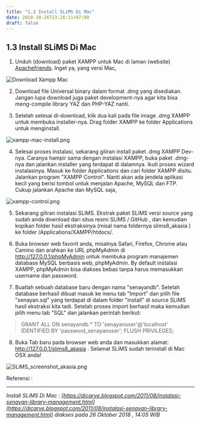 ```yaml
---
title: "1.3 Install SLiMS Di Mac"
date: 2018-10-26T13:28:11+07:00
draft: false
---
```


## 1.3 Install SLiMS Di Mac

1. Unduh (download) paket XAMPP untuk Mac di laman (website) [Apachefriends](https://www.apachefriends.org/download.html). Inget ya, yang versi Mac, 

![Download Xampp Mac](/assets/Install-slims-mac-xampp.jpg)

2. Download file Universal binary dalam format .dmg yang disediakan. Jangan lupa download juga paket development-nya agar kita bisa meng-compile library YAZ dan PHP-YAZ nanti. 

3. Setelah selesai di-download, klik dua kali pada file image .dmg XAMPP untuk membuka installer-nya. Drag folder XAMPP ke folder Applications untuk menginstall. 

![xampp-mac-install.png](/assets/xampp-mac-install.png)

4. Selesai proses instalasi, sekarang giliran install paket .dmg XAMPP Dev-nya. Caranya hampir sama dengan instalasi XAMPP, buka paket .dmg-nya dan jalankan installer yang terdapat di dalamnya. Ikuti proses wizard instalasinya.
Masuk ke folder Applications dan cari folder XAMPP disitu. Jalankan program "XAMPP Control". Nanti akan ada jendela aplikasi kecil yang berisi tombol untuk menjalan Apache, MySQL dan FTP. Cukup jalankan Apache dan MySQL saja, 

![xampp-control.png](/assets/xampp-control.png)

5. Sekarang giliran instalasi SLiMS. Ekstrak paket SLiMS versi source yang sudah anda download dari situs resmi SLiMS / GitHub , dan kemudian kopikan folder hasil ekstraksinya (misal nama foldernya slims8_akasia ) ke folder /Applications/XAMPP/htdocs/.

6. Buka browser web favorit anda, misalnya Safari, Firefox, Chrome atau Camino dan arahkan ke URL phpMyAdmin di http://127.0.0.1/phpMyAdmin untuk membuka program manajemen database MySQL berbasis web, phpMyAdmin. By default instalasi XAMPP, phpMyAdmin bisa diakses bebas tanpa harus memasukkan username dan password.

7. Buatlah sebuah database baru dengan nama "senayandb". Setelah database berhasil dibuat masuk ke menu tab "Import" dan pilih file "senayan.sql" yang terdapat di dalam folder "install" di source SLiMS hasil ekstraksi kita tadi. Setelah proses import berhasil maka kemudian pilih menu tab "SQL" dan jalankan perintah berikut:

> GRANT ALL ON senayandb.* TO 'senayanuser'@'localhost'
> IDENTIFIED BY 'password_senayanuser';
> FLUSH PRIVILEGES;

8. Buka Tab baru pada browser web anda dan masukkan alamat: http://127.0.0.1/slims8_akasia . Selamat SLiMS sudah terinstall di Mac OSX anda! 

![SLiMS_screenshot_akasia.png](/assets/SLiMS_screenshot_akasia.png)


Referensi : 
___
_Install SLiMS Di Mac : [https://dicarve.blogspot.com/2011/08/instalasi-senayan-library-management.html](https://dicarve.blogspot.com/2011/08/instalasi-senayan-library-management.html) diakses pada 26 Oktober 2018 , 14:05 WIB_